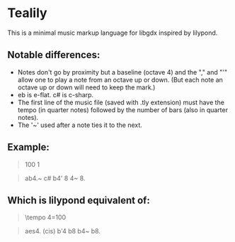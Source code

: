 Tealily
=======

This is a minimal music markup language for libgdx inspired by lilypond.

Notable differences:
--------------------
* Notes don't go by proximity but a baseline (octave 4) and the "," and "'" allow one to play a note from an octave up or down. (But each note an octave up or down will need to keep the mark.)
* eb is e-flat. c# is c-sharp.
* The first line of the music file (saved with .tly extension) must have the tempo (in quarter notes) followed by the number of bars (also in quarter notes).
* The '~' used after a note ties it to the next.

Example:
--------

> 100 1

> ab4.~ c# b4' 8 4~ 8.

Which is lilypond equivalent of:
--------------------------------

> \tempo 4=100

> aes4. (cis) b'4 b8 b4~ b8.
